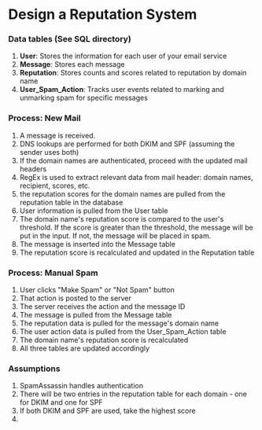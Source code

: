 # Design a Reputation System

### Data tables (See SQL directory)

1. __User__: Stores the information for each user of your email service
2. __Message__: Stores each message
3. __Reputation__: Stores counts and scores related to reputation by domain name
4. __User_Spam_Action__: Tracks user events related to marking and unmarking spam for specific messages


### Process: New Mail

1. A message is received.
2. DNS lookups are performed for both DKIM and SPF (assuming the sender uses both)
3. If the domain names are authenticated, proceed with the updated mail headers
4. RegEx is used to extract relevant data from mail header: domain names, recipient, scores, etc.
5. the reputation scores for the domain names are pulled from the reputation table in the database
6. User information is pulled from the User table
7. The domain name's reputation score is compared to the user's threshold.  If the score is greater than the threshold, the message will be put in the input.  If not, the message will be placed in spam.
8. The message is inserted into the Message table
8. The reputation score is recalculated and updated in the Reputation table


### Process: Manual Spam
1. User clicks "Make Spam" or "Not Spam" button
2. That action is posted to the server
3. The server receives the action and the message ID
4. The message is pulled from the Message table
5. The reputation data is pulled for the message's domain name
6. The user action data is pulled from the User_Spam_Action table
7. The domain name's reputation score is recalculated
8. All three tables are updated accordingly

### Assumptions

1. SpamAssassin handles authentication
2. There will be two entries in the reputation table for each domain - one for DKIM and one for SPF
3. If both DKIM and SPF are used, take the highest score
4.
